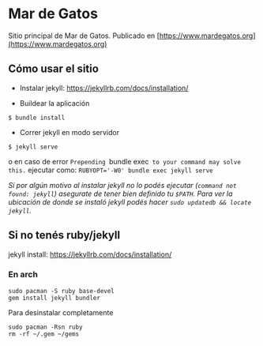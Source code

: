 # Mar de Gatos

Sitio principal de Mar de Gatos. Publicado en [https://www.mardegatos.org](https://www.mardegatos.org)


## Cómo usar el sitio

* Instalar jekyll: https://jekyllrb.com/docs/installation/

* Buildear la aplicación

```
$ bundle install
```

* Correr jekyll en modo servidor

```
$ jekyll serve
```

o en caso de error `Prepending `bundle exec` to your command may solve this.` ejecutar como:
`RUBYOPT='-W0' bundle exec jekyll serve`

*Si por algún motivo al instalar jekyll no lo podés ejecutar (`command not found: jekyll`) asegurate de tener bien definido tu `$PATH`. Para ver la ubicación de donde se instaló jekyll podés hacer `sudo updatedb && locate jekyll`.*

## Si no tenés ruby/jekyll
jekyll install: https://jekyllrb.com/docs/installation/
### En arch
```
sudo pacman -S ruby base-devel
gem install jekyll bundler
```

Para desinstalar completamente
```
sudo pacman -Rsn ruby
rm -rf ~/.gem ~/gems
```
